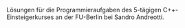 Lösungen für die Programmieraufgaben des 5-tägigen C++-Einsteigerkurses an der FU-Berlin bei Sandro Andreotti.
